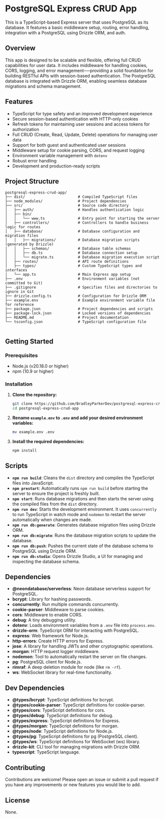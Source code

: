 # PostgreSQL Express CRUD App

This is a TypeScript-based Express server that uses PostgreSQL as its database.  It features a basic middleware setup, routing, error handling, integration with a PostgreSQL using Drizzle ORM, and auth. 

## Overview

This app is designed to be scalable and flexible, offering full CRUD capabilities for user data. It includes middleware for handling cookies, CORS, logging, and error management──providing a solid foundation for building RESTful APIs with session-based authentication. The PostgreSQL database is integrated with Drizzle ORM, enabling seamless database migrations and schema management. 

## Features

- TypeScript for type safety and an improved development experience
- Secure session-based authentication with HTTP-only cookies
- Refresh tokens for maintaining user sessions and access tokens for authorization
- Full CRUD (Create, Read, Update, Delete) operations for managing user data
- Support for both guest and authenticated user sessions
- Middleware setup for cookie parsing, CORS, and request logging
- Environment variable management with `dotenv`
- Robust error handling
- Development and production-ready scripts



## Project Structure
```
postgresql-express-crud-app/
├── dist/                        # Compiled TypeScript files
├── node_modules/                # Project dependencies
├── src/                         # Source code directory
│   ├── auth/                    # Handles authentication logic
│   ├── bin/
│   │   └── www.ts               # Entry point for starting the server
│   ├── controllers/             # Controllers to handle business logic for routes
│   ├── database/                # Database configuration and migration files
│   │   ├── migrations/          # Database migration scripts (generated by Drizzle)
│   │   ├── schemas/             # Database table schemas
│   │   ├── db.ts                # Database connection setup
│   │   └── migrate.ts           # Database migration execution script
│   ├── routes/                  # API route definitions
│   ├── types/                   # Custom TypeScript types and interfaces
│   └── app.ts                   # Main Express app setup
├── .env                         # Environment variables (not committed to Git)
├── .gitignore                   # Specifies files and directories to ignore in Git
├── drizzle.config.ts            # Configuration for Drizzle ORM
├── example.env                  # Example environment variable file for reference
├── package.json                 # Project dependencies and scripts
├── package-lock.json            # Locked versions of dependencies
├── README.md                    # Project documentation
└── tsconfig.json                # TypeScript configuration file


```

## Getting Started

### Prerequisites

- Node.js (v20.18.0 or higher)
- npm (10.9 or higher)

### Installation

1. **Clone the repository:**

    ```sh
    git clone https://github.com/BradleyParkerDev/postgresql-express-crud-app.git
    cd postgresql-express-crud-app
    ```

2. **Rename `example.env` to `.env` and add your desired environment variables:**

   ```bash
   mv example.env .env
   ```

3. **Install the required dependencies:**

   ```bash
   npm install
   ```

## Scripts

- **`npm run build`**: Cleans the `dist` directory and compiles the TypeScript files into JavaScript.
- **`npm prestart`**: Automatically runs `npm run build` before starting the server to ensure the project is freshly built.
- **`npm start`**: Runs database migrations and then starts the server using the compiled files from the `dist` directory.
- **`npm run dev`**: Starts the development environment. It uses `concurrently` to run TypeScript in watch mode and `nodemon` to restart the server automatically when changes are made.
- **`npm run db:generate`**: Generates database migration files using Drizzle ORM.
- **`npm run db:migrate`**: Runs the database migration scripts to update the database.
- **`npm run db:push`**: Pushes the current state of the database schema to PostgreSQL using Drizzle ORM.
- **`npm run db:studio`**: Opens Drizzle Studio, a UI for managing and inspecting the database schema.


## Dependencies

- **@neondatabase/serverless**: Neon database serverless support for PostgreSQL.
- **bcrypt**: Library for hashing passwords.
- **concurrently**: Run multiple commands concurrently.
- **cookie-parser**: Middleware to parse cookies.
- **cors**: Middleware to enable CORS.
- **debug**: A tiny debugging utility.
- **dotenv**: Loads environment variables from a `.env` file into `process.env`.
- **drizzle-orm**: TypeScript ORM for interacting with PostgreSQL.
- **express**: Web framework for Node.js.
- **http-errors**: Create HTTP errors for Express.
- **jose**: A library for handling JWTs and other cryptographic operations.
- **morgan**: HTTP request logger middleware.
- **nodemon**: Tool to automatically restart the server on file changes.
- **pg**: PostgreSQL client for Node.js.
- **rimraf**: A deep deletion module for node (like `rm -rf`).
- **ws**: WebSocket library for real-time functionality.

## Dev Dependencies

- **@types/bcrypt**: TypeScript definitions for bcrypt.
- **@types/cookie-parser**: TypeScript definitions for cookie-parser.
- **@types/cors**: TypeScript definitions for cors.
- **@types/debug**: TypeScript definitions for debug.
- **@types/express**: TypeScript definitions for Express.
- **@types/morgan**: TypeScript definitions for morgan.
- **@types/node**: TypeScript definitions for Node.js.
- **@types/pg**: TypeScript definitions for pg (PostgreSQL client).
- **@types/ws**: TypeScript definitions for WebSocket (ws) library.
- **drizzle-kit**: CLI tool for managing migrations with Drizzle ORM.
- **typescript**: TypeScript language.


## Contributing

Contributions are welcome! Please open an issue or submit a pull request if you have any improvements or new features you would like to add.

## License

None.
